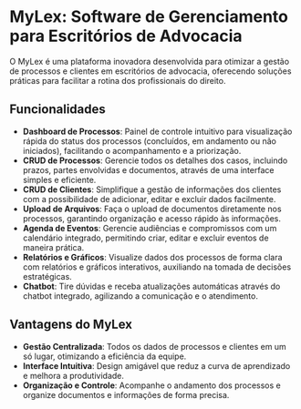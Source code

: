 # MyLex: Software de Gerenciamento para Escritórios de Advocacia

O MyLex é uma plataforma inovadora desenvolvida para otimizar a gestão de processos e clientes em escritórios de advocacia, oferecendo soluções práticas para facilitar a rotina dos profissionais do direito.

## Funcionalidades

- **Dashboard de Processos**: Painel de controle intuitivo para visualização rápida do status dos processos (concluídos, em andamento ou não iniciados), facilitando o acompanhamento e a priorização.
- **CRUD de Processos**: Gerencie todos os detalhes dos casos, incluindo prazos, partes envolvidas e documentos, através de uma interface simples e eficiente.
- **CRUD de Clientes**: Simplifique a gestão de informações dos clientes com a possibilidade de adicionar, editar e excluir dados facilmente.
- **Upload de Arquivos**: Faça o upload de documentos diretamente nos processos, garantindo organização e acesso rápido às informações.
- **Agenda de Eventos**: Gerencie audiências e compromissos com um calendário integrado, permitindo criar, editar e excluir eventos de maneira prática.
- **Relatórios e Gráficos**: Visualize dados dos processos de forma clara com relatórios e gráficos interativos, auxiliando na tomada de decisões estratégicas.
- **Chatbot**: Tire dúvidas e receba atualizações automáticas através do chatbot integrado, agilizando a comunicação e o atendimento.

## Vantagens do MyLex

- **Gestão Centralizada**: Todos os dados de processos e clientes em um só lugar, otimizando a eficiência da equipe.
- **Interface Intuitiva**: Design amigável que reduz a curva de aprendizado e melhora a produtividade.
- **Organização e Controle**: Acompanhe o andamento dos processos e organize documentos e informações de forma precisa.

